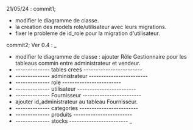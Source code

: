 21/05/24 :
commit1;
- modifier le diagramme de classe.
- la creation des models role/utilisateur avec leurs migrations.
- fixer le probleme de id_role pour la migration d'utilisateur.

commit2;
Ver 0.4 : _
- modifier le diagramme de classe : ajouter Rôle Gestionnaire pour les tableaus commin entre administrateur et vendeur.
- -------------- tables crees ------------------------
- -------------- administrateur ------------------------
- -------------- role ------------------------
- -------------- utilisateur ------------------------
- -------------- Fournisseur ------------------------
- ajouter id_administrateur au tableau Fournisseur.
- -------------- categories ------------------------
- -------------- produits ------------------------
- -------------- stocks ------------------------
_
